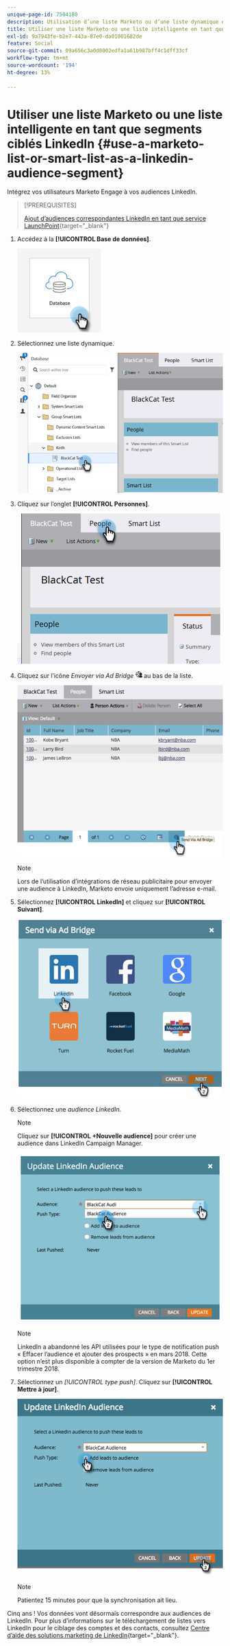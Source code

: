 ```yaml
---
unique-page-id: 7504180
description: Utilisation d’une liste Marketo ou d’une liste dynamique en tant que segment d’audience LinkedIn - Documents Marketo - Documentation du produit
title: Utiliser une liste Marketo ou une liste intelligente en tant que segments ciblés Linkedln
exl-id: 9a7943fe-b2e7-443a-87e0-da01001682de
feature: Social
source-git-commit: 09a656c3a0d0002edfa1a61b987bff4c1dff33cf
workflow-type: tm+mt
source-wordcount: '194'
ht-degree: 13%

---
```


# Utiliser une liste Marketo ou une liste intelligente en tant que segments ciblés Linkedln {#use-a-marketo-list-or-smart-list-as-a-linkedin-audience-segment}

Intégrez vos utilisateurs Marketo Engage à vos audiences LinkedIn.

>[!PREREQUISITES]
>
>[Ajout d’audiences correspondantes LinkedIn en tant que service LaunchPoint](/help/marketo/product-docs/demand-generation/ad-network-integrations/add-linkedin-matched-audiences-as-a-launchpoint-service.md){target="_blank"}

1. Accédez à la **[!UICONTROL Base de données]**.

   ![](assets/list-as-a-linkedin-audience-segment-1.png)

1. Sélectionnez une liste dynamique.

   ![](assets/list-as-a-linkedin-audience-segment-2.png)

1. Cliquez sur l’onglet **[!UICONTROL Personnes]**.

   ![](assets/list-as-a-linkedin-audience-segment-3.png)

1. Cliquez sur l’icône _Envoyer via Ad Bridge_ ![, &#x200B;](assets/icon-ad-bridge.png) au bas de la liste.

   ![](assets/list-as-a-linkedin-audience-segment-4.png)

   >[!NOTE]
   >
   >Lors de l’utilisation d’intégrations de réseau publicitaire pour envoyer une audience à LinkedIn, Marketo envoie uniquement l’adresse e-mail.

1. Sélectionnez **[!UICONTROL LinkedIn]** et cliquez sur **[!UICONTROL Suivant]**.

   ![](assets/list-as-a-linkedin-audience-segment-5.png)

1. Sélectionnez une _audience LinkedIn_.

   >[!NOTE]
   >
   >Cliquez sur **[!UICONTROL +Nouvelle audience]** pour créer une audience dans LinkedIn Campaign Manager.

   ![](assets/list-as-a-linkedin-audience-segment-6.png)

   >[!NOTE]
   >
   >LinkedIn a abandonné les API utilisées pour le type de notification push « Effacer l’audience et ajouter des prospects » en mars 2018. Cette option n’est plus disponible à compter de la version de Marketo du 1er trimestre 2018.

1. Sélectionnez un _[!UICONTROL type push]_. Cliquez sur **[!UICONTROL Mettre à jour]**.

   ![](assets/list-as-a-linkedin-audience-segment-7.png)

   >[!NOTE]
   >
   >Patientez 15 minutes pour que la synchronisation ait lieu.

Cinq ans ! Vos données vont désormais correspondre aux audiences de LinkedIn. Pour plus d’informations sur le téléchargement de listes vers LinkedIn pour le ciblage des comptes et des contacts, consultez [Centre d’aide des solutions marketing de LinkedIn](https://www.linkedin.com/help/lms/answer/73938?query=ad%20segment){target="_blank"}.
